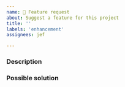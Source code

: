 ```yaml
---
name: 🚀 Feature request
about: Suggest a feature for this project
title: ''
labels: 'enhancement'
assignees: jef

---
```


### Description

<!-- Describe the feature here. -->

### Possible solution

<!-- Describe the possible solution here. -->

